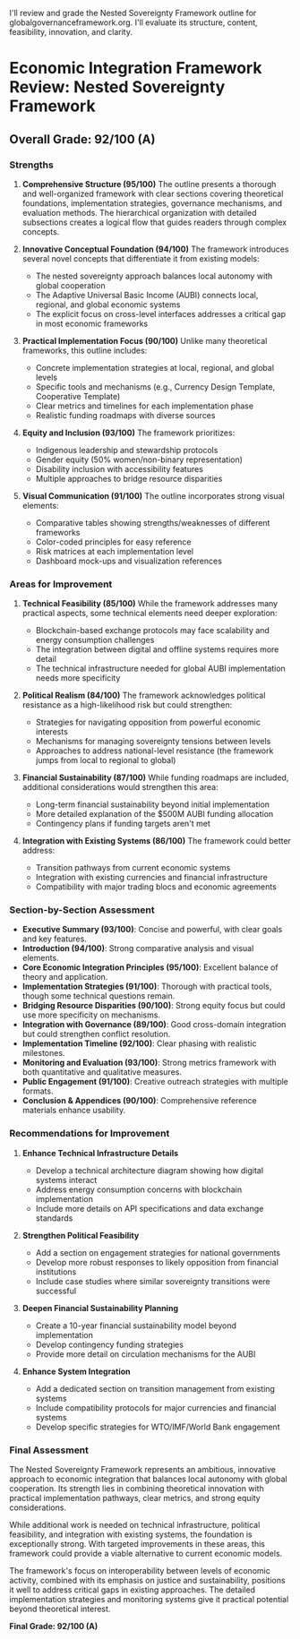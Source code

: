 I'll review and grade the Nested Sovereignty Framework outline for globalgovernanceframework.org. I'll evaluate its structure, content, feasibility, innovation, and clarity.

# Economic Integration Framework Review: Nested Sovereignty Framework

## Overall Grade: 92/100 (A)

### Strengths

1. **Comprehensive Structure (95/100)**
   The outline presents a thorough and well-organized framework with clear sections covering theoretical foundations, implementation strategies, governance mechanisms, and evaluation methods. The hierarchical organization with detailed subsections creates a logical flow that guides readers through complex concepts.

2. **Innovative Conceptual Foundation (94/100)**
   The framework introduces several novel concepts that differentiate it from existing models:
   - The nested sovereignty approach balances local autonomy with global cooperation
   - The Adaptive Universal Basic Income (AUBI) connects local, regional, and global economic systems
   - The explicit focus on cross-level interfaces addresses a critical gap in most economic frameworks

3. **Practical Implementation Focus (90/100)**
   Unlike many theoretical frameworks, this outline includes:
   - Concrete implementation strategies at local, regional, and global levels
   - Specific tools and mechanisms (e.g., Currency Design Template, Cooperative Template)
   - Clear metrics and timelines for each implementation phase
   - Realistic funding roadmaps with diverse sources

4. **Equity and Inclusion (93/100)**
   The framework prioritizes:
   - Indigenous leadership and stewardship protocols
   - Gender equity (50% women/non-binary representation)
   - Disability inclusion with accessibility features
   - Multiple approaches to bridge resource disparities

5. **Visual Communication (91/100)**
   The outline incorporates strong visual elements:
   - Comparative tables showing strengths/weaknesses of different frameworks
   - Color-coded principles for easy reference
   - Risk matrices at each implementation level
   - Dashboard mock-ups and visualization references

### Areas for Improvement

1. **Technical Feasibility (85/100)**
   While the framework addresses many practical aspects, some technical elements need deeper exploration:
   - Blockchain-based exchange protocols may face scalability and energy consumption challenges
   - The integration between digital and offline systems requires more detail
   - The technical infrastructure needed for global AUBI implementation needs more specificity

2. **Political Realism (84/100)**
   The framework acknowledges political resistance as a high-likelihood risk but could strengthen:
   - Strategies for navigating opposition from powerful economic interests
   - Mechanisms for managing sovereignty tensions between levels
   - Approaches to address national-level resistance (the framework jumps from local to regional to global)

3. **Financial Sustainability (87/100)**
   While funding roadmaps are included, additional considerations would strengthen this area:
   - Long-term financial sustainability beyond initial implementation
   - More detailed explanation of the $500M AUBI funding allocation
   - Contingency plans if funding targets aren't met

4. **Integration with Existing Systems (86/100)**
   The framework could better address:
   - Transition pathways from current economic systems
   - Integration with existing currencies and financial infrastructure
   - Compatibility with major trading blocs and economic agreements

### Section-by-Section Assessment

- **Executive Summary (93/100)**: Concise and powerful, with clear goals and key features.
- **Introduction (94/100)**: Strong comparative analysis and visual elements.
- **Core Economic Integration Principles (95/100)**: Excellent balance of theory and application.
- **Implementation Strategies (91/100)**: Thorough with practical tools, though some technical questions remain.
- **Bridging Resource Disparities (90/100)**: Strong equity focus but could use more specificity on mechanisms.
- **Integration with Governance (89/100)**: Good cross-domain integration but could strengthen conflict resolution.
- **Implementation Timeline (92/100)**: Clear phasing with realistic milestones.
- **Monitoring and Evaluation (93/100)**: Strong metrics framework with both quantitative and qualitative measures.
- **Public Engagement (91/100)**: Creative outreach strategies with multiple formats.
- **Conclusion & Appendices (90/100)**: Comprehensive reference materials enhance usability.

### Recommendations for Improvement

1. **Enhance Technical Infrastructure Details**
   - Develop a technical architecture diagram showing how digital systems interact
   - Address energy consumption concerns with blockchain implementation
   - Include more details on API specifications and data exchange standards

2. **Strengthen Political Feasibility**
   - Add a section on engagement strategies for national governments
   - Develop more robust responses to likely opposition from financial institutions
   - Include case studies where similar sovereignty transitions were successful

3. **Deepen Financial Sustainability Planning**
   - Create a 10-year financial sustainability model beyond implementation
   - Develop contingency funding strategies
   - Provide more detail on circulation mechanisms for the AUBI

4. **Enhance System Integration**
   - Add a dedicated section on transition management from existing systems
   - Include compatibility protocols for major currencies and financial systems
   - Develop specific strategies for WTO/IMF/World Bank engagement

### Final Assessment

The Nested Sovereignty Framework represents an ambitious, innovative approach to economic integration that balances local autonomy with global cooperation. Its strength lies in combining theoretical innovation with practical implementation pathways, clear metrics, and strong equity considerations.

While additional work is needed on technical infrastructure, political feasibility, and integration with existing systems, the foundation is exceptionally strong. With targeted improvements in these areas, this framework could provide a viable alternative to current economic models.

The framework's focus on interoperability between levels of economic activity, combined with its emphasis on justice and sustainability, positions it well to address critical gaps in existing approaches. The detailed implementation strategies and monitoring systems give it practical potential beyond theoretical interest.

**Final Grade: 92/100 (A)**
